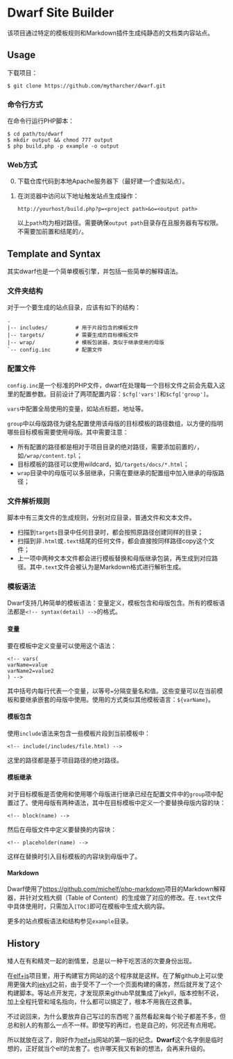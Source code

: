 ﻿Dwarf Site Builder
==================

该项目通过特定的模板规则和Markdown插件生成纯静态的文档类内容站点。

Usage
-----

下载项目：

	$ git clone https://github.com/mytharcher/dwarf.git

### 命令行方式 ###

在命令行运行PHP脚本：
	
	$ cd path/to/dwarf
	$ mkdir output && chmod 777 output
	$ php build.php -p example -o output

### Web方式 ###

0.	下载仓库代码到本地Apache服务器下（最好建一个虚拟站点）。

0.  在浏览器中访问以下地址触发站点生成操作：
	
		http://yourhost/build.php?p=<project path>&o=<output path>

	以上`path`均为相对路径。需要确保`output path`目录存在且服务器有写权限。不需要加前置和结尾的`/`。

Template and Syntax
-------------------

其实dwarf也是一个简单模板引擎，并包括一些简单的解释语法。

### 文件夹结构 ###

对于一个要生成的站点目录，应该有如下的结构：

    .
    |-- includes/         # 用于片段包含的模板文件
    |-- targets/          # 需要生成的目标模板文件
    |-- wrap/             # 模板包装器，类似于继承使用的母版
    `-- config.inc        # 配置文件

### 配置文件 ###

`config.inc`是一个标准的PHP文件，dwarf在处理每一个目标文件之前会先载入这里的配置参数。目前设计了两项配置内容：`$cfg['vars']`和`$cfg['group']`。

`vars`中配置全局使用的变量，如站点标题，地址等。

`group`中以母版路径为键名配置使用该母版的目标模板的路径数组，以方便的指明哪些目标模板需要使用母版。其中需要注意：

* 所有配置的路径都是相对于项目目录的绝对路径，需要添加前置的`/`，如`/wrap/content.tpl`；
* 目标模板的路径可以使用wildcard，如`/targets/docs/*.html`；
* `wrap`目录中的母版可以多层继承，只需在要继承的配置组中加入继承的母版路径；

### 文件解析规则 ###

脚本中有三类文件的生成规则，分别对应目录，普通文件和文本文件。

* 扫描到`targets`目录中任何目录时，都会按照原路径创建同样的目录；
* 扫描到非`.html`或`.text`结尾的任何文件，都会直接按同样路径copy这个文件；
* 上一项中两种文本文件都会进行模板替换和母版继承包装，再生成到对应路径。其中`.text`文件会被认为是Markdown格式进行解析生成。

### 模板语法 ###

Dwarf支持几种简单的模板语法：变量定义，模板包含和母版包含。所有的模板语法都是`<!-- syntax(detail) -->`的格式。

#### 变量 ####

要在模板中定义变量可以使用这个语法：

    <!-- vars(
    varName=value
    varName2=value2
    ) -->

其中括号内每行代表一个变量，以等号`=`分隔变量名和值。这些变量可以在当前模板和要继承嵌套的母版中使用。使用的方式类似其他模板语言：`${varName}`。

#### 模板包含 ####

使用`include`语法来包含一些模板片段到当前模板中：

    <!-- include(/includes/file.html) -->

这里的路径都是基于项目路径的绝对路径。

#### 模板继承 ####

对于目标模板是否使用和使用哪个母版进行继承已经在配置文件中的`group`项中配置过了。使用母版有两种语法，其中在目标模板中定义一个要替换母版内容的块：

    <!-- block(name) -->

然后在母版文件中定义要替换的内容块：

    <!-- placeholder(name) -->

这样在替换时引入目标模板的内容块到母版中了。

#### Markdown ####

Dwarf使用了<https://github.com/michelf/php-markdown>项目的Markdown解释器，并针对文档大纲（Table of Content）的生成做了对应的修改。在`.text`文件中具体使用时，只需加入`[TOC]`即可在模板中生成大纲内容。

更多的站点模板语法和结构参见`example`目录。

History
-------

矮人在有和精灵一起的剧情里，总是以一种干吃苦活的次要身份出现。

在[elf+js]项目里，用于构建官方网站的这个程序就是这样。在了解github上可以使用更强大的[jekyll](http://github.com/mojombo/jekyll)之前，由于受不了一个一个页面构建的痛苦，然后就开发了这个构建脚本。等站点开发完，才发现原来github早就集成了jekyll，版本控制不说，加上全程托管和域名指向，什么都可以搞定了，根本不用我在这费事。

不过说回来，为什么要放弃自己写过的东西呢？虽然看起来每个轮子都差不多，但总和别人的有那么一点不一样。即使写的再烂，也是自己的，何况还有点用呢。

所以就放在这了，刚好作为[elf+js][]网站的第一版的纪念。**Dwarf**这个名字倒是临时想的，正好就当个elf的龙套了。也许哪天我又有新的想法，会再来升级的。

[elf+js]: http://elfjs.com/
